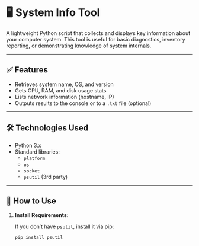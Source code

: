 # 🖥️ System Info Tool

A lightweight Python script that collects and displays key information about your computer system. This tool is useful for basic diagnostics, inventory reporting, or demonstrating knowledge of system internals.

---

## ✅ Features

- Retrieves system name, OS, and version
- Gets CPU, RAM, and disk usage stats
- Lists network information (hostname, IP)
- Outputs results to the console or to a `.txt` file (optional)

---

## 🛠️ Technologies Used

- Python 3.x
- Standard libraries:
  - `platform`
  - `os`
  - `socket`
  - `psutil` (3rd party)

---

## 🚀 How to Use

1. **Install Requirements:**

   If you don’t have `psutil`, install it via pip:

   ```bash
   pip install psutil